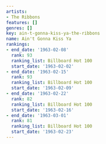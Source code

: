 ```yaml
---
artists:
- The Ribbons
features: []
genres: []
key: ain-t-gonna-kiss-ya-the-ribbons
name: Ain't Gonna Kiss Ya
rankings:
- end_date: '1963-02-08'
  rank: 93
  ranking_list: Billboard Hot 100
  start_date: '1963-02-02'
- end_date: '1963-02-15'
  rank: 93
  ranking_list: Billboard Hot 100
  start_date: '1963-02-09'
- end_date: '1963-02-22'
  rank: 82
  ranking_list: Billboard Hot 100
  start_date: '1963-02-16'
- end_date: '1963-03-01'
  rank: 81
  ranking_list: Billboard Hot 100
  start_date: '1963-02-23'
---
```


